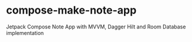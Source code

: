 # compose-make-note-app
Jetpack Compose Note App with MVVM, Dagger Hilt and Room Database implementation
